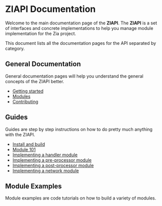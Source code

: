 # ZIAPI Documentation

Welcome to the main documentation page of the **ZIAPI**. The **ZIAPI** is a set of interfaces and concrete implementations to help you manage module implementation for the Zia project.

This document lists all the documentation pages for the API separated by category.

## General Documentation

General documentation pages will help you understand the general concepts of the ZIAPI better.

- [Getting started](general/GETTING_STARTED.md)
- [Modules](general/MODULES.md)
- [Contributing](general/CONTRIBUTING.md)

## Guides

Guides are step by step instructions on how to do pretty much anything with the ZIAPI.

- [Install and build](guides/INSTALL_AND_BUILD.md.md)
- [Module 101](guides/MODULES_101.md)
- [Implementing a handler module](guides/IMPLEMENT_HANDLER.md)
- [Implementing a pre-processor module](guides/IMPLEMENT_PREPROCESSOR.md)
- [Implementing a post-processor module](guides/IMPLEMENT_POSTPROCESSOR.md)
- [Implementing a network module](guides/IMPLEMENT_NETWORK.md)

## Module Examples

Module examples are code tutorials on how to build a variety of modules.
